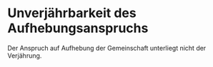 # Unverjährbarkeit des Aufhebungsanspruchs

Der Anspruch auf Aufhebung der Gemeinschaft unterliegt nicht der Verjährung. 

